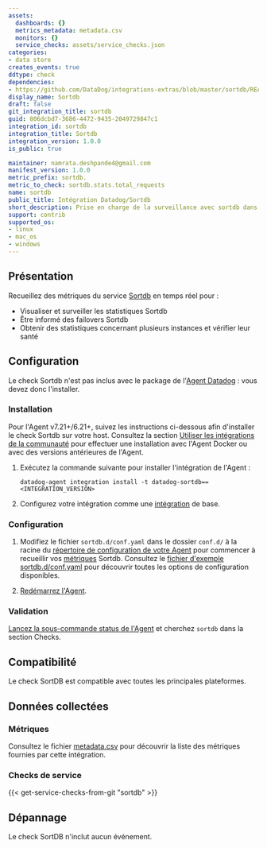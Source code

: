 ```yaml
---
assets:
  dashboards: {}
  metrics_metadata: metadata.csv
  monitors: {}
  service_checks: assets/service_checks.json
categories:
- data store
creates_events: true
ddtype: check
dependencies:
- https://github.com/DataDog/integrations-extras/blob/master/sortdb/README.md
display_name: Sortdb
draft: false
git_integration_title: sortdb
guid: 806dcbd7-3686-4472-9435-2049729847c1
integration_id: sortdb
integration_title: Sortdb
integration_version: 1.0.0
is_public: true

maintainer: namrata.deshpande4@gmail.com
manifest_version: 1.0.0
metric_prefix: sortdb.
metric_to_check: sortdb.stats.total_requests
name: sortdb
public_title: Intégration Datadog/Sortdb
short_description: Prise en charge de la surveillance avec sortdb dans Datadog
support: contrib
supported_os:
- linux
- mac_os
- windows
---
```




## Présentation

Recueillez des métriques du service [Sortdb][1] en temps réel pour :

- Visualiser et surveiller les statistiques Sortdb
- Être informé des failovers Sortdb
- Obtenir des statistiques concernant plusieurs instances et vérifier leur santé

## Configuration

Le check Sortdb n'est pas inclus avec le package de l'[Agent Datadog][2] : vous devez donc l'installer.

### Installation

Pour l'Agent v7.21+/6.21+, suivez les instructions ci-dessous afin d'installer le check Sortdb sur votre host. Consultez la section [Utiliser les intégrations de la communauté][3] pour effectuer une installation avec l'Agent Docker ou avec des versions antérieures de l'Agent.

1. Exécutez la commande suivante pour installer l'intégration de l'Agent :

   ```shell
   datadog-agent integration install -t datadog-sortdb==<INTEGRATION_VERSION>
   ```

2. Configurez votre intégration comme une [intégration][4] de base.

### Configuration

1. Modifiez le fichier `sortdb.d/conf.yaml` dans le dossier `conf.d/` à la racine du [répertoire de configuration de votre Agent][5] pour commencer à recueillir vos [métriques](#collecte-de-metriques) Sortdb. Consultez le [fichier d'exemple sortdb.d/conf.yaml][8] pour découvrir toutes les options de configuration disponibles.

2. [Redémarrez l'Agent][7].

### Validation

[Lancez la sous-commande status de l'Agent][8] et cherchez `sortdb` dans la section Checks.

## Compatibilité

Le check SortDB est compatible avec toutes les principales plateformes.

## Données collectées

### Métriques

Consultez le fichier [metadata.csv][9] pour découvrir la liste des métriques fournies par cette intégration.

### Checks de service
{{< get-service-checks-from-git "sortdb" >}}


## Dépannage

Le check SortDB n'inclut aucun événement.


[1]: https://github.com/jehiah/sortdb
[2]: https://app.datadoghq.com/account/settings#agent
[3]: https://docs.datadoghq.com/fr/agent/guide/use-community-integrations/
[4]: https://docs.datadoghq.com/fr/getting_started/integrations/
[5]: https://docs.datadoghq.com/fr/agent/faq/agent-configuration-files/#agent-configuration-directory
[6]: https://github.com/DataDog/integrations-extras/blob/master/sortdb/datadog_checks/sortdb/data/conf.yaml.example
[7]: https://docs.datadoghq.com/fr/agent/faq/agent-commands/#start-stop-restart-the-agent
[8]: https://docs.datadoghq.com/fr/agent/guide/agent-commands/#service-status
[9]: https://github.com/DataDog/integrations-extras/blob/master/sortdb/metadata.csv
[10]: https://github.com/DataDog/integrations-extras/blob/master/sortdb/assets/service_checks.json
